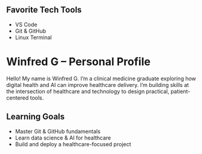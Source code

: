 ## Favorite Tech Tools
- VS Code
- Git & GitHub
- Linux Terminal
# Winfred G – Personal Profile

Hello! My name is Winfred G. I’m a clinical medicine graduate exploring how digital health and AI can improve healthcare delivery. I’m building skills at the intersection of healthcare and technology to design practical, patient-centered tools.

## Learning Goals
- Master Git & GitHub fundamentals
- Learn data science & AI for healthcare
- Build and deploy a healthcare-focused project
